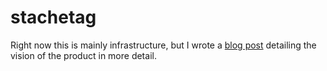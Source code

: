 stachetag
=========

Right now this is mainly infrastructure, but I wrote a [blog post](http://joemercer.github.io/articles/hacking-twitter-for-personal-analytics/) detailing the vision of the product in more detail.
